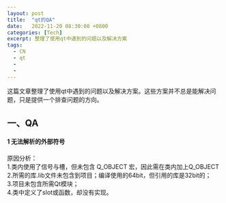 ```yaml
---
layout: post
title:  "qt的QA"
date:   2022-11-20 08:30:00 +0800
categories: [Tech]
excerpt: 整理了使用qt中遇到的问题以及解决方案
tags:
  - CN
  - qt 
  - 
  - 
---
```


这篇文章整理了使用qt中遇到的问题以及解决方案。这些方案并不总是能解决问题，只是提供一个排查问题的方向。

## 一、QA

#### 1 无法解析的外部符号

原因分析：  
1.类内使用了信号与槽，但未包含 Q_OBJECT 宏，因此需在类内加上Q_OBJECT  
2.所需的库.lib文件未包含到项目；编译使用的64bit，但引用的库是32bit的；  
3.项目未包含所需Qt模块；  
4.类中定义了slot或函数，却没有实现。  
